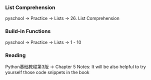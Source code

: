 ### List Comprehension 
pyschool -> Practice -> Lists -> 26. List Comprehension

### Build-in Functions
pyschool -> Practice -> Lists -> 1 - 10 

### Reading
Python基础教程第3版 -> Chapter 5
Notes: It will be also helpful to try yourself those code snippets in the book
